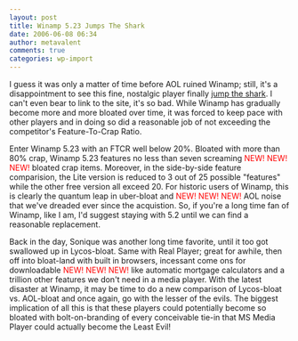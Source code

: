 ```yaml
---
layout: post
title: Winamp 5.23 Jumps The Shark
date: 2006-06-08 06:34
author: metavalent
comments: true
categories: wp-import
---
```

I guess it was only a matter of time before AOL ruined Winamp; still, it's a disappointment to see this fine, nostalgic player finally <a href="http://en.wikipedia.org/wiki/Jump_the_shark">jump the shark</a>.  I can't even bear to link to the site, it's so bad.  While Winamp has gradually become more and more bloated over time, it was forced to keep pace with other players and in doing so did a reasonable job of not exceeding the competitor's Feature-To-Crap Ratio.  

Enter Winamp 5.23 with an FTCR well below 20%.  Bloated with more than 80% crap, Winamp 5.23 features no less than seven screaming <font color="#FF0000">NEW! NEW! NEW!</font> bloated crap items.  Moreover, in the side-by-side feature comparision, the Lite version is reduced to 3  out of 25 possible "features" while the other free version all exceed 20.  For historic users of Winamp, this is clearly the quantum leap in uber-bloat and <font color="#FF0000">NEW! NEW! NEW!</font> AOL noise that we've dreaded ever since the acquistion.  So, if you're a long time fan of Winamp, like I am, I'd suggest staying with 5.2 until we can find a reasonable replacement.  

Back in the day, Sonique was another long time favorite, until it too got swallowed up in Lycos-bloat.  Same with Real Player; great for awhile, then off into bloat-land with built in browsers, incessant come ons for downloadable <font color="#FF0000">NEW! NEW! NEW!</font> like automatic mortgage calculators and a trillion other features we don't need in a media player.  With the latest disaster at Winamp, it may be time to do a new comparison of Lycos-bloat vs. AOL-bloat and once again, go with the lesser of the evils.  The biggest implication of all this is that these players could potentially become so bloated with bolt-on-branding of every conceivable tie-in that MS Media Player could actually become the Least Evil!
